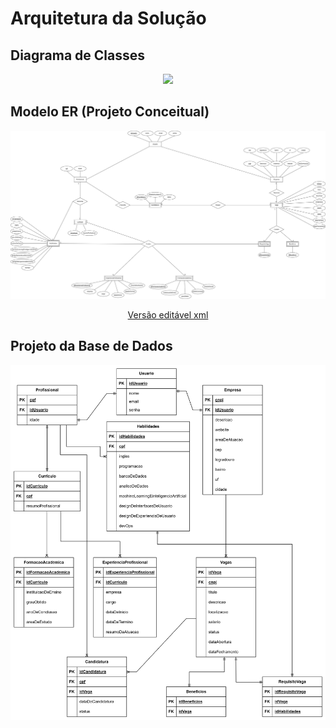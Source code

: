 # Arquitetura da Solução

## Diagrama de Classes

<div align="center">
<img src="https://github-production-user-asset-6210df.s3.amazonaws.com/102912738/269121733-015d5570-2b5b-430b-84b2-55972eb05a30.png" width="700px" />
</div>

## Modelo ER (Projeto Conceitual)
<div align="center">
<img src="./img/diagramaEntidadeRelacionamento.drawio.png" alt="Diagrama Entidade-Relacionamento" width="800px"/>

[Versão editável xml](./img/diagramaEntidadeRelacionamento.drawio.xml)
</div>

## Projeto da Base de Dados

<img src="./img/BD-Projeto.png" alt="Projeto da Base de Dados">
